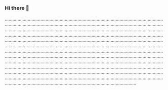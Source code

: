 ### Hi there 👋

.......................................................................................................................................................................................................................................................................................................................................................................................................................................................................................................................................................................................................................................................................................................................................................................................................................................................................................................................................................................................................................................................................................................................................................................................................................................................................................................................................................................................................................................................................................................................................................................................................................................................